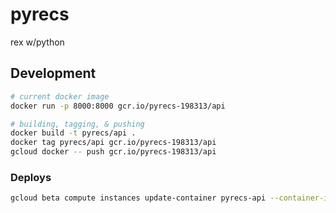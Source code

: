 # pyrecs
rex w/python


## Development
```bash
# current docker image
docker run -p 8000:8000 gcr.io/pyrecs-198313/api
```

```bash
# building, tagging, & pushing
docker build -t pyrecs/api .
docker tag pyrecs/api gcr.io/pyrecs-198313/api
gcloud docker -- push gcr.io/pyrecs-198313/api
```

### Deploys
```bash
gcloud beta compute instances update-container pyrecs-api --container-image gcr.io/pyrecs-198313/api
```